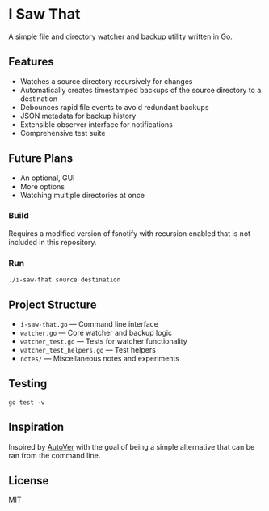 # I Saw That

A simple file and directory watcher and backup utility written in Go.

## Features
- Watches a source directory recursively for changes
- Automatically creates timestamped backups of the source directory to a destination
- Debounces rapid file events to avoid redundant backups
- JSON metadata for backup history
- Extensible observer interface for notifications
- Comprehensive test suite

## Future Plans
- An optional, GUI
- More options
- Watching multiple directories at once

### Build

Requires a modified version of fsnotify with recursion enabled that is not included in
this repository.

### Run

```
./i-saw-that source destination
```

## Project Structure

- `i-saw-that.go` — Command line interface
- `watcher.go` — Core watcher and backup logic
- `watcher_test.go` — Tests for watcher functionality
- `watcher_test_helpers.go` — Test helpers
- `notes/` — Miscellaneous notes and experiments

## Testing

```
go test -v
```


## Inspiration
Inspired by [AutoVer](https://www.beanland.net.au/AutoVer/) with the goal of being a
simple alternative that can be ran from the command line.
## License
MIT

